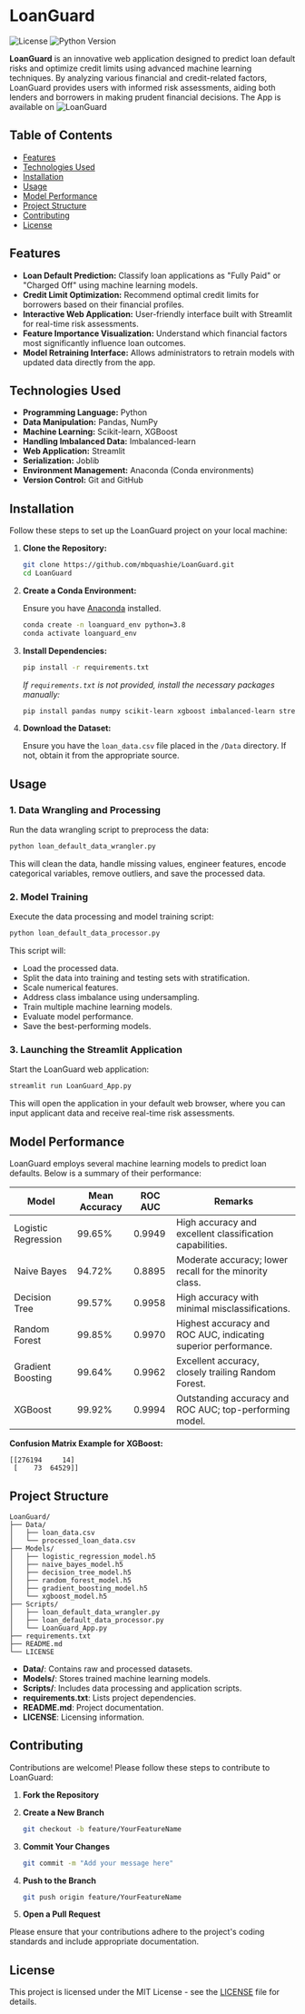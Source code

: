 # LoanGuard

![License](https://img.shields.io/badge/license-MIT-blue.svg)
![Python Version](https://img.shields.io/badge/python-3.8%2B-blue.svg)

**LoanGuard** is an innovative web application designed to predict loan default risks and optimize credit limits using advanced machine learning techniques. By analyzing various financial and credit-related factors, LoanGuard provides users with informed risk assessments, aiding both lenders and borrowers in making prudent financial decisions. The App is available on ![LoanGuard](https://loanguard.streamlit.app)

## Table of Contents

- [Features](#features)
- [Technologies Used](#technologies-used)
- [Installation](#installation)
- [Usage](#usage)
- [Model Performance](#model-performance)
- [Project Structure](#project-structure)
- [Contributing](#contributing)
- [License](#license)


## Features

- **Loan Default Prediction:** Classify loan applications as "Fully Paid" or "Charged Off" using machine learning models.
- **Credit Limit Optimization:** Recommend optimal credit limits for borrowers based on their financial profiles.
- **Interactive Web Application:** User-friendly interface built with Streamlit for real-time risk assessments.
- **Feature Importance Visualization:** Understand which financial factors most significantly influence loan outcomes.
- **Model Retraining Interface:** Allows administrators to retrain models with updated data directly from the app.

## Technologies Used

- **Programming Language:** Python
- **Data Manipulation:** Pandas, NumPy
- **Machine Learning:** Scikit-learn, XGBoost
- **Handling Imbalanced Data:** Imbalanced-learn
- **Web Application:** Streamlit
- **Serialization:** Joblib
- **Environment Management:** Anaconda (Conda environments)
- **Version Control:** Git and GitHub

## Installation

Follow these steps to set up the LoanGuard project on your local machine:

1. **Clone the Repository:**

   ```bash
   git clone https://github.com/mbquashie/LoanGuard.git
   cd LoanGuard
   ```

2. **Create a Conda Environment:**

   Ensure you have [Anaconda](https://www.anaconda.com/products/distribution) installed.

   ```bash
   conda create -n loanguard_env python=3.8
   conda activate loanguard_env
   ```

3. **Install Dependencies:**

   ```bash
   pip install -r requirements.txt
   ```

   *If `requirements.txt` is not provided, install the necessary packages manually:*

   ```bash
   pip install pandas numpy scikit-learn xgboost imbalanced-learn streamlit joblib
   ```

4. **Download the Dataset:**

   Ensure you have the `loan_data.csv` file placed in the `/Data` directory. If not, obtain it from the appropriate source.

## Usage

### 1. **Data Wrangling and Processing**

Run the data wrangling script to preprocess the data:

```bash
python loan_default_data_wrangler.py
```

This will clean the data, handle missing values, engineer features, encode categorical variables, remove outliers, and save the processed data.

### 2. **Model Training**

Execute the data processing and model training script:

```bash
python loan_default_data_processor.py
```

This script will:

- Load the processed data.
- Split the data into training and testing sets with stratification.
- Scale numerical features.
- Address class imbalance using undersampling.
- Train multiple machine learning models.
- Evaluate model performance.
- Save the best-performing models.

### 3. **Launching the Streamlit Application**

Start the LoanGuard web application:

```bash
streamlit run LoanGuard_App.py
```

This will open the application in your default web browser, where you can input applicant data and receive real-time risk assessments.

## Model Performance

LoanGuard employs several machine learning models to predict loan defaults. Below is a summary of their performance:

| **Model**           | **Mean Accuracy** | **ROC AUC** | **Remarks**                                                                 |
|---------------------|--------------------|-------------|-----------------------------------------------------------------------------|
| Logistic Regression | 99.65%             | 0.9949      | High accuracy and excellent classification capabilities.                   |
| Naive Bayes         | 94.72%             | 0.8895      | Moderate accuracy; lower recall for the minority class.                    |
| Decision Tree       | 99.57%             | 0.9958      | High accuracy with minimal misclassifications.                              |
| Random Forest       | 99.85%             | 0.9970      | Highest accuracy and ROC AUC, indicating superior performance.             |
| Gradient Boosting   | 99.64%             | 0.9962      | Excellent accuracy, closely trailing Random Forest.                        |
| XGBoost             | 99.92%             | 0.9994      | Outstanding accuracy and ROC AUC; top-performing model.                    |

**Confusion Matrix Example for XGBoost:**

```
[[276194     14]
 [    73  64529]]
```

## Project Structure

```
LoanGuard/
├── Data/
│   ├── loan_data.csv
│   └── processed_loan_data.csv
├── Models/
│   ├── logistic_regression_model.h5
│   ├── naive_bayes_model.h5
│   ├── decision_tree_model.h5
│   ├── random_forest_model.h5
│   ├── gradient_boosting_model.h5
│   └── xgboost_model.h5
├── Scripts/
│   ├── loan_default_data_wrangler.py
│   ├── loan_default_data_processor.py
│   └── LoanGuard_App.py
├── requirements.txt
├── README.md
└── LICENSE
```

- **Data/**: Contains raw and processed datasets.
- **Models/**: Stores trained machine learning models.
- **Scripts/**: Includes data processing and application scripts.
- **requirements.txt**: Lists project dependencies.
- **README.md**: Project documentation.
- **LICENSE**: Licensing information.

## Contributing

Contributions are welcome! Please follow these steps to contribute to LoanGuard:

1. **Fork the Repository**

2. **Create a New Branch**

   ```bash
   git checkout -b feature/YourFeatureName
   ```

3. **Commit Your Changes**

   ```bash
   git commit -m "Add your message here"
   ```

4. **Push to the Branch**

   ```bash
   git push origin feature/YourFeatureName
   ```

5. **Open a Pull Request**

Please ensure that your contributions adhere to the project's coding standards and include appropriate documentation.

## License

This project is licensed under the MIT License - see the [LICENSE](LICENSE) file for details.


